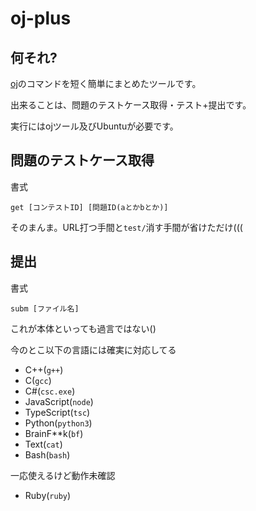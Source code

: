 # oj-plus

## 何それ?

[oj](https://github.com/online-judge-tools/oj)のコマンドを短く簡単にまとめたツールです。

出来ることは、問題のテストケース取得・テスト+提出です。

実行にはojツール及びUbuntuが必要です。

## 問題のテストケース取得

書式

```
get [コンテストID] [問題ID(aとかbとか)]
```

そのまんま。URL打つ手間と`test/`消す手間が省けただけ(((

## 提出

書式

```
subm [ファイル名]
```

これが本体といっても過言ではない()

今のとこ以下の言語には確実に対応してる

- C++(`g++`)
- C(`gcc`)
- C#(`csc.exe`)
- JavaScript(`node`)
- TypeScript(`tsc`)
- Python(`python3`)
- BrainF**k(`bf`)
- Text(`cat`)
- Bash(`bash`)

一応使えるけど動作未確認

- Ruby(`ruby`)
